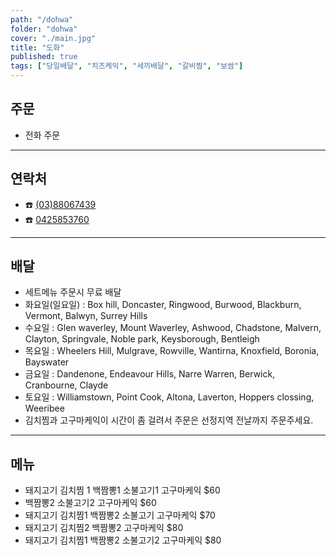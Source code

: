```yaml
---
path: "/dohwa"
folder: "dohwa"
cover: "./main.jpg"
title: "도화"
published: true
tags: ["당일배달", "치즈케익", "세끼배달", "갈비찜", "보쌈"]
---
```


## 주문
- 전화 주문

---
## 연락처
- ☎️ <a href="tel:0388067439">(03)88067439</a>
- ☎️ <a href="tel:0425853760">0425853760</a>
---

## 배달
- 세트메뉴 주문시 무료 배달
- 화요일(일요일) : Box hill, Doncaster, Ringwood, Burwood, Blackburn, Vermont, Balwyn, Surrey Hills
- 수요일 : Glen waverley, Mount Waverley, Ashwood, Chadstone, Malvern, Clayton, Springvale, Noble park, Keysborough, Bentleigh
- 목요일 : Wheelers Hill, Mulgrave, Rowville, Wantirna, Knoxfield, Boronia, Bayswater
- 금요일 : Dandenone, Endeavour Hills, Narre Warren, Berwick, Cranbourne, Clayde
- 토요일 : Williamstown, Point Cook, Altona, Laverton, Hoppers clossing, Weeribee 
- 김치찜과 고구마케익이 시간이 좀 걸려서 주문은 선정지역 전날까지 주문주세요. 

---

## 메뉴
- 돼지고기 김치찜 1 백짬뽕1 소불고기1 고구마케익 $60
- 백짬뽕2 소불고기2 고구마케익 $60
- 돼지고기 김치찜1 백짬뽕2 소불고기 고구마케익 $70
- 돼지고기 김치찜2 백짬뽕2 고구마케익 $80
- 돼지고기 김치찜1 백짬뽕2 소불고기2 고구마케익 $80